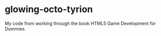 glowing-octo-tyrion
===================

My code from working through the book HTML5 Game Development for Dummies.
